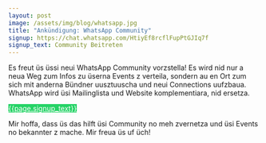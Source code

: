 ```yaml
---
layout: post
image: /assets/img/blog/whatsapp.jpg
title: "Ankündigung: WhatsApp Community"
signup: https://chat.whatsapp.com/HtiyEf8rcflFupPtGJIq7f
signup_text: Community Beitreten
---
```


Es freut üs üssi neui WhatsApp Community vorzstella! Es wird nid nur a neua Weg zum Infos zu üserna Events z verteila, sondern au en Ort zum sich mit anderna Bündner uusztuuscha und neui Connections uufzbaua. WhatsApp wird üsi Mailinglista und Website komplementiara, nid ersetza.

<a class="btn" style="background: #25d366; color: white" href="https://chat.whatsapp.com/HtiyEf8rcflFupPtGJIq7f">{{page.signup_text}}</a>

Mir hoffa, dass üs das hilft üsi Community no meh zvernetza und üsi Events no bekannter z mache. Mir freua üs uf üch!
